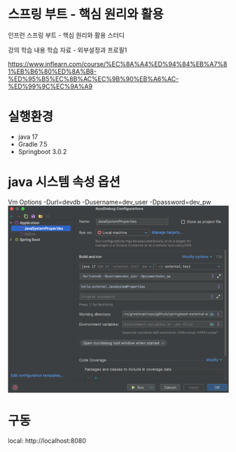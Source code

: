 # 스프링 부트 - 핵심 원리와 활용

인프런 스프링 부트 - 핵심 원리와 활용 스터디

강의 학습 내용 학습 자료 - 외부설정과 프로필1

https://www.inflearn.com/course/%EC%8A%A4%ED%94%84%EB%A7%81%EB%B6%80%ED%8A%B8-%ED%95%B5%EC%8B%AC%EC%9B%90%EB%A6%AC-%ED%99%9C%EC%9A%A9

# 실행환경
- java 17
- Gradle 7.5
- Springboot 3.0.2

# java 시스템 속성 옵션
Vm Options
-Durl=devdb -Dusername=dev_user -Dpassword=dev_pw
![img.png](image%2Fimg.png)

# 구동
local: http://localhost:8080